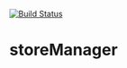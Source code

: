 [![Build Status](https://travis-ci.org/chrismatgit/storeManager.svg?branch=master)](https://travis-ci.org/chrismatgit/storeManager)



# storeManager